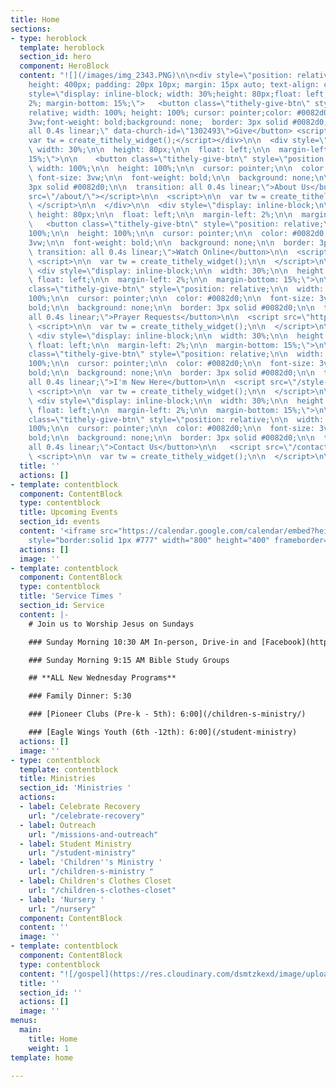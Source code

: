 ```yaml
---
title: Home
sections:
- type: heroblock
  template: heroblock
  section_id: hero
  component: HeroBlock
  content: "![](/images/img_2343.PNG)\n\n<div style=\"position: relative; width: 90%;
    height: 400px; padding: 20px 10px; margin: 15px auto; text-align: center;\"><div
    style=\"display: inline-block; width: 30%;height: 80px;float: left; margin-left:
    2%; margin-bottom: 15%;\">   <button class=\"tithely-give-btn\" style=\"position:
    relative; width: 100%; height: 100%; cursor: pointer;color: #0082d0;font-size:
    3vw;font-weight: bold;background: none;  border: 3px solid #0082d0; transition:
    all 0.4s linear;\" data-church-id=\"1302493\">Give</button> <script src=\"https://tithe.ly/widget/v3/give.js?3\"></script><script>
    var tw = create_tithely_widget();</script></div>\n\n  <div style=\"display: inline-block;\n\n
    \ width: 30%;\n\n  height: 80px;\n\n  float: left;\n\n  margin-left: 2%;\n\n  margin-bottom:
    15%;\">\n\n    <button class=\"tithely-give-btn\" style=\"position: relative;\n\n
    \ width: 100%;\n\n  height: 100%;\n\n  cursor: pointer;\n\n  color: #0082d0;\n\n
    \ font-size: 3vw;\n\n  font-weight: bold;\n\n  background: none;\n\n  border:
    3px solid #0082d0;\n\n  transition: all 0.4s linear;\">About Us</button>\n\n  <script
    src=\"/about/\"></script>\n\n  <script>\n\n  var tw = create_tithely_widget();\n\n
    \ </script>\n\n  </div>\n\n  <div style=\"display: inline-block;\n\n  width: 30%;\n\n
    \ height: 80px;\n\n  float: left;\n\n  margin-left: 2%;\n\n  margin-bottom: 15%;\">\n\n
    \   <button class=\"tithely-give-btn\" style=\"position: relative;\n\n  width:
    100%;\n\n  height: 100%;\n\n  cursor: pointer;\n\n  color: #0082d0;\n\n  font-size:
    3vw;\n\n  font-weight: bold;\n\n  background: none;\n\n  border: 3px solid #0082d0;\n\n
    \ transition: all 0.4s linear;\">Watch Online</button>\n\n  <script src=\"/sermons\"></script>\n\n
    \ <script>\n\n  var tw = create_tithely_widget();\n\n  </script>\n\n   \n\n  </div>\n\n
    \ <div style=\"display: inline-block;\n\n  width: 30%;\n\n  height: 80px;\n\n
    \ float: left;\n\n  margin-left: 2%;\n\n  margin-bottom: 15%;\">\n\n    <button
    class=\"tithely-give-btn\" style=\"position: relative;\n\n  width: 100%;\n\n  height:
    100%;\n\n  cursor: pointer;\n\n  color: #0082d0;\n\n  font-size: 3vw;\n\n  font-weight:
    bold;\n\n  background: none;\n\n  border: 3px solid #0082d0;\n\n  transition:
    all 0.4s linear;\">Prayer Requests</button>\n\n  <script src=\"https://forms.gle/duinCZesEGRo8xDs9\"></script>\n\n
    \ <script>\n\n  var tw = create_tithely_widget();\n\n  </script>\n\n  </div>\n\n
    \ <div style=\"display: inline-block;\n\n  width: 30%;\n\n  height: 80px;\n\n
    \ float: left;\n\n  margin-left: 2%;\n\n  margin-bottom: 15%;\">\n\n    <button
    class=\"tithely-give-btn\" style=\"position: relative;\n\n  width: 100%;\n\n  height:
    100%;\n\n  cursor: pointer;\n\n  color: #0082d0;\n\n  font-size: 3vw;\n\n  font-weight:
    bold;\n\n  background: none;\n\n  border: 3px solid #0082d0;\n\n  transition:
    all 0.4s linear;\">I'm New Here</button>\n\n  <script src=\"/style-guide/\"></script>\n\n
    \ <script>\n\n  var tw = create_tithely_widget();\n\n  </script>\n\n \n\n  </div>\n\n
    \ <div style=\"display: inline-block;\n\n  width: 30%;\n\n  height: 80px;\n\n
    \ float: left;\n\n  margin-left: 2%;\n\n  margin-bottom: 15%;\">\n\n    <button
    class=\"tithely-give-btn\" style=\"position: relative;\n\n  width: 100%;\n\n  height:
    100%;\n\n  cursor: pointer;\n\n  color: #0082d0;\n\n  font-size: 3vw;\n\n  font-weight:
    bold;\n\n  background: none;\n\n  border: 3px solid #0082d0;\n\n  transition:
    all 0.4s linear;\">Contact Us</button>\n\n   <script src=\"/contact/\"></script>\n\n
    \ <script>\n\n  var tw = create_tithely_widget();\n\n  </script>\n\n  </div>"
  title: ''
  actions: []
- template: contentblock
  component: ContentBlock
  type: contentblock
  title: Upcoming Events
  section_id: events
  content: '<iframe src="https://calendar.google.com/calendar/embed?height=400&amp;wkst=1&amp;bgcolor=%234285F4&amp;ctz=America%2FNew_York&amp;src=cjEwZTRrM3AzN21hMG81cHJqcmg1aGVyZ3NAZ3JvdXAuY2FsZW5kYXIuZ29vZ2xlLmNvbQ&amp;src=ZW4udXNhI2hvbGlkYXlAZ3JvdXAudi5jYWxlbmRhci5nb29nbGUuY29t&amp;color=%23C0CA33&amp;color=%230B8043&amp;title=Upcoming%20Events&amp;showTz=0&amp;showCalendars=0&amp;mode=AGENDA"
    style="border:solid 1px #777" width="800" height="400" frameborder="0" scrolling="no"></iframe>'
  actions: []
  image: ''
- template: contentblock
  component: ContentBlock
  type: contentblock
  title: 'Service Times '
  section_id: Service
  content: |-
    # Join us to Worship Jesus on Sundays

    ### Sunday Morning 10:30 AM In-person, Drive-in and [Facebook](https://www.facebook.com/groups/FBCBronson/)

    ### Sunday Morning 9:15 AM Bible Study Groups

    ## **ALL New Wednesday Programs**

    ### Family Dinner: 5:30

    ### [Pioneer Clubs (Pre-k - 5th): 6:00](/children-s-ministry/)

    ### [Eagle Wings Youth (6th -12th): 6:00](/student-ministry)
  actions: []
  image: ''
- type: contentblock
  template: contentblock
  title: Ministries
  section_id: 'Ministries '
  actions:
  - label: Celebrate Recovery
    url: "/celebrate-recovery"
  - label: Outreach
    url: "/missions-and-outreach"
  - label: Student Ministry
    url: "/student-ministry"
  - label: 'Children''s Ministry '
    url: "/children-s-ministry "
  - label: Children's Clothes Closet
    url: "/children-s-clothes-closet"
  - label: 'Nursery '
    url: "/nursery"
  component: ContentBlock
  content: ''
  image: ''
- template: contentblock
  component: ContentBlock
  type: contentblock
  content: "![/gospel](https://res.cloudinary.com/dsmtzkexd/image/upload/q_auto:good/v1607537160/IMG_2359.png)"
  title: ''
  section_id: ''
  actions: []
  image: ''
menus:
  main:
    title: Home
    weight: 1
template: home

---
```

